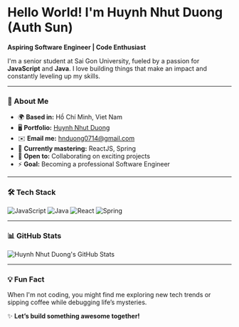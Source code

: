 # Hello World! I'm Huynh Nhut Duong (Auth Sun)  
**Aspiring Software Engineer | Code Enthusiast**

I'm a senior student at Sai Gon University, fueled by a passion for **JavaScript** and **Java**. I love building things that make an impact and constantly leveling up my skills.

---

### 🌟 About Me
- 🌍 **Based in:** Hồ Chí Minh, Viet Nam  
- 🖥️ **Portfolio:** [Huynh Nhut Duong](https://hnduong0711.github.io)  
- ✉️ **Email me:** [hnduong0714@gmail.com](mailto:hnduong0714@gmail.com)  
- 🧠 **Currently mastering:** ReactJS, Spring  
- 🤝 **Open to:** Collaborating on exciting projects  
- ⚡ **Goal:** Becoming a professional Software Engineer  

---

### 🛠️ Tech Stack
![JavaScript](https://img.shields.io/badge/-JavaScript-F7DF1E?style=flat&logo=javascript&logoColor=black)
![Java](https://img.shields.io/badge/-Java-007396?style=flat&logo=java&logoColor=white)
![React](https://img.shields.io/badge/-React-61DAFB?style=flat&logo=react&logoColor=black)
![Spring](https://img.shields.io/badge/-Spring-6DB33F?style=flat&logo=spring&logoColor=white)

---

### 📊 GitHub Stats
![Huynh Nhut Duong's GitHub Stats](https://github-readme-stats.vercel.app/api?username=hnduong0711&show_icons=true&theme=radical)

---

### 💡 Fun Fact
When I'm not coding, you might find me exploring new tech trends or sipping coffee while debugging life’s mysteries.

✨ **Let’s build something awesome together!**
